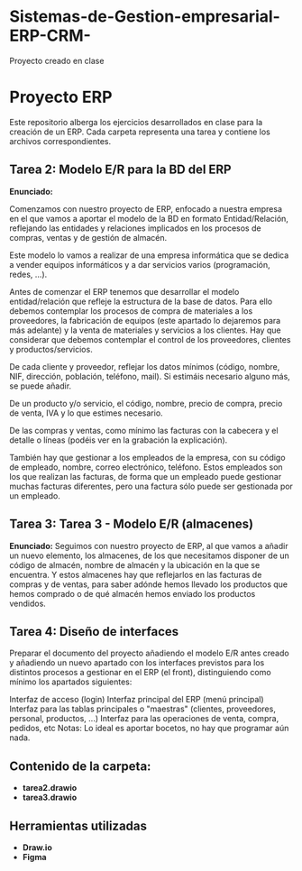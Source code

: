 # Sistemas-de-Gestion-empresarial-ERP-CRM-
Proyecto creado en clase 
# Proyecto ERP

Este repositorio alberga los ejercicios desarrollados en clase para la creación de un ERP. Cada carpeta representa una tarea y contiene los archivos correspondientes.

## Tarea 2: Modelo E/R para la BD del ERP

**Enunciado:**

Comenzamos con nuestro proyecto de ERP, enfocado a nuestra empresa en el que vamos a aportar el modelo de la BD en formato Entidad/Relación, reflejando las entidades y relaciones implicados en los procesos de compras, ventas y de gestión de almacén.

Este modelo lo vamos a realizar de una empresa informática que se dedica a vender equipos informáticos y a dar servicios varios (programación, redes, ...).

Antes de comenzar el ERP tenemos que desarrollar el modelo entidad/relación que refleje la estructura de la base de datos. Para ello debemos contemplar los procesos de compra de materiales a los proveedores, la fabricación de equipos (este apartado lo dejaremos para más adelante) y la venta de materiales y servicios a los clientes. Hay que considerar que debemos contemplar el control de los proveedores, clientes y productos/servicios.

De cada cliente y proveedor, reflejar los datos mínimos (código, nombre, NIF, dirección, población, teléfono, mail). Si estimáis necesario alguno más, se puede añadir.

De un producto y/o servicio, el código, nombre, precio de compra, precio de venta, IVA y lo que estimes necesario.

De las compras y ventas, como mínimo las facturas con la cabecera y el detalle o líneas (podéis ver en la grabación la explicación).

También hay que gestionar a los empleados de la empresa, con su código de empleado, nombre, correo electrónico, teléfono. Estos empleados son los que realizan las facturas, de forma que un empleado puede gestionar muchas facturas diferentes, pero una factura sólo puede ser gestionada por un empleado.

## Tarea 3: Tarea 3 - Modelo E/R (almacenes)

**Enunciado:**
Seguimos con nuestro proyecto de ERP, al que vamos a añadir un nuevo elemento, los almacenes, de los que necesitamos disponer de un código de almacén, nombre de almacén y la ubicación en la que se encuentra. Y estos almacenes hay que reflejarlos en las facturas de compras y de ventas, para saber adónde hemos llevado los productos que hemos comprado o de qué almacén hemos enviado los productos vendidos.

## Tarea 4: Diseño de interfaces
Preparar el documento del proyecto añadiendo el modelo E/R antes creado y añadiendo un nuevo apartado con los interfaces previstos para los distintos procesos a gestionar en el ERP (el front), distinguiendo como mínimo los apartados siguientes:

Interfaz de acceso (login) 
Interfaz principal del ERP (menú principal)
Interfaz para las tablas principales o "maestras" (clientes, proveedores, personal, productos, ...)
Interfaz para las operaciones de venta, compra, pedidos, etc
Notas: Lo ideal es aportar bocetos, no hay que programar aún nada.

## Contenido de la carpeta: 

* **tarea2.drawio**
* **tarea3.drawio**

## Herramientas utilizadas 
* **Draw.io**
* **Figma** 

